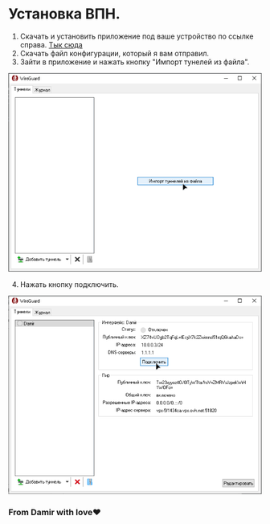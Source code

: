 # Установка ВПН.

1. Скачать и установить приложение под ваше устройство по ссылке справа. [Тык сюда](https://www.wireguard.com/install/)
2. Скачать файл конфигурации, который я вам отправил.
3. Зайти в приложение и нажать кнопку "Импорт тунелей из файла".

![](import.png)

4. Нажать кнопку подключить.

![](https://github.com/Lux981/vpn.github.io/blob/608569f67b81dfa4b2a562a29a32b1432abe2b4d/connect.png)

### From Damir with love❤️
